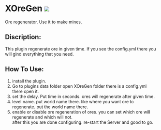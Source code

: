 # XOreGen [![](https://poggit.pmmp.io/shield.state/XOreGen)](https://poggit.pmmp.io/ci/LuciferVerma/XOreGen/XOreGen)
Ore regenerator. Use it to make mines.
## Discription: <br>
This plugin regenerate ore in given time. If you see the config.yml there you will gind everything that you need. <br>
## How To Use: <br>
1. install the plugin.<br>
2. Go to plugins data folder open XOreGen folder there is a config.yml there open it.<br>
3. set the delay. Put time in seconds. ores will regenerate after given time.<br>
4. level name. put world name there. like where you want ore to regenerate. put the world name there.<br>
5. enable or disable ore regeneration of ores. you can set which ore will regenerate and which will not. <br>
after this you are done configuring. re-start the Server and good to go. 
